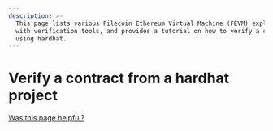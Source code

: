 ```yaml
---
description: >-
  This page lists various Filecoin Ethereum Virtual Machine (FEVM) explorers
  with verification tools, and provides a tutorial on how to verify a contract
  using hardhat.
---
```


# Verify a contract from a hardhat project

[Was this page helpful?](https://airtable.com/apppq4inOe4gmSSlk/pagoZHC2i1iqgphgl/form?prefill_Page+URL=https://docs.filecoin.io/smart-contracts/developing-contracts/verify-a-contract/programmatically/hardhat)

